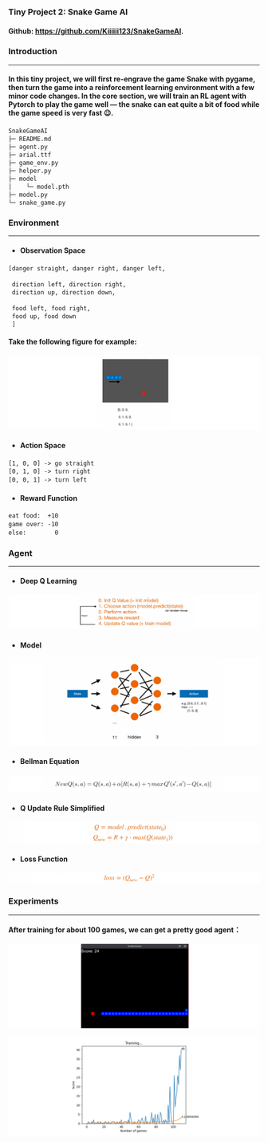 ### Tiny Project 2: Snake Game AI

#### Github: <https://github.com/Kiiiiii123/SnakeGameAI>.

### Introduction

------

#### In this tiny project, we will first re-engrave the game Snake with pygame, then turn the game into a reinforcement learning environment with a few minor code changes. In the core section, we will train an RL agent with Pytorch to play the game well — the snake can eat quite a bit of food while the game speed is very fast 😉. 

```
SnakeGameAI
├─ README.md
├─ agent.py
├─ arial.ttf
├─ game_env.py
├─ helper.py
├─ model
│    └─ model.pth
├─ model.py
└─ snake_game.py
```

### Environment

------

- #### Observation Space

```shell
[danger straight, danger right, danger left,

 direction left, direction right,
 direction up, direction down,

 food left, food right,
 food up, food down
 ]
```

#### Take the following figure for example:

<p align="center">
<img src="/images/960.png"><br/>
</p>

- #### Action Space

```tex
[1, 0, 0] -> go straight
[0, 1, 0] -> turn right
[0, 0, 1] -> turn left
```

- #### Reward Function

```tex
eat food:  +10
game over: -10
else:        0
```

### Agent

------

- #### Deep Q Learning

<p align="center">
<img src="/images/962.png"><br/>
</p>

- #### Model

<p align="center">
<img src="/images/961.png"><br/>
</p>

- #### Bellman Equation

<p align="center">
<img src="/images/963.png"><br/>
</p>

- #### Q Update Rule Simplified

<p align="center">
<img src="/images/964.png"><br/>
</p>

- #### Loss Function

<p align="center">
<img src="/images/965.png"><br/>
</p>

### Experiments

------

#### After training for about 100 games, we can get a pretty good agent：

<p align="center">
<img src="/images/967.png"><br/>
</p>
<p align="center">
<img src="/images/966.png"><br/>
</p>

